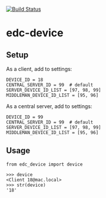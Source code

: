 [![Build Status](https://travis-ci.org/botswana-harvard/edc-device.svg?branch=develop)](https://travis-ci.org/botswana-harvard/edc-device)

# edc-device


Setup
-----
	
As a client, add to settings:

	DEVICE_ID = 18
	CENTRAL_SERVER_ID = 99  # default
	SERVER_DEVICE_ID_LIST = [97, 98, 99]
	MIDDLEMAN_DEVICE_ID_LIST = [95, 96]
	
As a central server, add to settings:

	DEVICE_ID = 99
	CENTRAL_SERVER_ID = 99  # default
	SERVER_DEVICE_ID_LIST = [97, 98, 99]
	MIDDLEMAN_DEVICE_ID_LIST = [95, 96]


Usage
-----	

	from edc_device import device
	
	>>> device
	<Client 18@mac.local>
	>>> str(device)
	'18'
